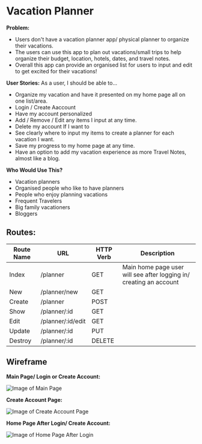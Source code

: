 # Vacation Planner

**Problem:** 
- Users don't have a vacation planner app/ physical planner to organize their vacations.
- The users can use this app to plan out vacations/small trips to help organize their budget, location, hotels, dates, and travel notes.
- Overall this app can provide an organised list for users to input and edit to get excited for their vacations!

**User Stories:**
As a user, I should be able to...
- Organize my vacation and have it presented on my home page all on one list/area.
- Login / Create Aaccount
- Have my account personalized
- Add / Remove / Edit any items I input at any time.
- Delete my account If I want to
- See clearly where to input my items to create a planner for each vacation I want.
- Save my progress to my home page at any time.
- Have an option to add my vacation experience as more Travel Notes, almost like a blog.

**Who Would Use This?** 
- Vacation planners
- Organised people who like to have planners
- People who enjoy planning vacations
- Frequent Travelers
- Big family vacationers
- Bloggers

## Routes:

Route Name | URL | HTTP Verb | Description
---------- | --- | --------- | -----------
Index | /planner | GET | Main home page user will see after logging in/ creating an account
New | /planner/new | GET |
Create | /planner | POST
Show | /planner/:id | GET |
Edit | /planner/:id/edit | GET |
Update | /planner/:id | PUT |
Destroy | /planner/:id | DELETE |

## Wireframe 

**Main Page/ Login or Create Account:**

![Image of Main Page](https://lh3.googleusercontent.com/iVEhSCaLCTiWXNpWjjzg_ZXXi-uucy5-WXlZ1W9EmtagWPIJ_SswLYMJMqUTLyaoudzJ3iPGcce2PfKO2cfKzAWBSdawM51KAnLisoTtdVIusg1Q-VWCFsQHOHczbQa1Vk8Xpfq--UslUSrOEJd28T_LqhRzuxyZaoZUAJySwi2IpyOB4o2u2yoUIDmlWS39UQhnAH5NKWGKazk6n9N8RicKpZx9o3mXctpLmj76v0kY-cFFausohat7O893YzVi_H2rBgJ1P95i1uXQchCNlDcycCiaHLj8Vb2L6QQmX0pOZUs4FtKp2YmTTWlMx3w8EH5WQ8H5vj-1VV0t9hHXsifqn498WdMspqaGaOCBnHpgyJGGmgr436WS6FV6f9ph5vZqBmUPhbsU1GinxVhuD9jglG2Ox4cbuH5g-XEl8lY48Zn_4X2TPrt5iwGwLhgrBKlLotkJLFIWqGHQpoU1cVIpVAM8hVLfQXFd_X0t1pEMkr4XDeWJg7avR1bUOv6xvL2cKJU_4qhwvQTQ79U4eYKXUlPV0koa7eeS_p9pzGCKAXYedikFvRba2nLfYNE_Dz2bEQP51O9g1i2csEeA9pnTlSXGkruZiLoDXeLGutLRfSZbK_d1k4FqW1obsHtrWFSFQOo6-5o5qG7pADMvEBHsKUjOUBZ2cPbIVMyeLNz4m4X_dIvYTl-I2LwrPelTZeqBHq1vCisDHEpGtGdpkg=w558-h645-no?authuser=1)

**Create Account Page:**

![Image of Create Account Page](https://lh3.googleusercontent.com/IumhEYPh-u2MaR1JWvrK3YyxwgJkCzz2vk4t1aDWrQGNcD5IT6nSVOGikukQxjxybT26xub-O40ormEzhOl6e1SLZ8n3WIp5KVkSGi9KEFn3GI428kUmraEoDT_xjYMRdFdrGghoKevxLhLgVb7Z0Kv4GF8HU4y42SAunAl-z9XA1Qrpd0cJSr2s0a1aQRy1lASL3YVWKdbzO3mEsKzSl_lF5EyWTtLaK-0AodKzGhFZfTXH71catlMZWdWtiQV74Q0VDNZYJYSkiVXRC9POAof9dFRio95kSXk9_odSQcvYA1yj7h5J5gx0Ej_SAdpXUTYPhZWHUx5hqRk69h0rl7cMecIMtU_rb4zV_mTdRFnBUWRVietYAf9Otmo3uqdTOPEEp6rqx-qCbK_IdL6hdvz4GQE7RPIklu4uFG79FnhhDBn7AqmywcLCA61onvXDZxG3BQl2db50800y_cOpghFklyvZFHZTBOue_OpezPPw_HhDFPpnGPwlpECTc7psPzegydnZbm20JBokb4CBhNwPUNZqTwsaVX5YPe8v4IZhVCY0ERNmJwp1zzV-6Vt5JDwHSfC4DLO6lqxntxIeCjWSUOh7oIDs8biwTiX9sRlgFc8-TReRe2meXxYlNJ1JdWGwx5dh13R-rAQOWZeEfL-YVTdy4471kuX9cH9PACWVdyI-MmiZxPGTjBlSp7VWd1Au00ZM8wqD6b-3GRhdww=w583-h646-no?authuser=1)

**Home Page After Login/ Create Account:**

![Image of Home Page After Login](https://lh3.googleusercontent.com/rZPqwp4ipunoH6xPNY79tpsaE64gXuGWDUvhNtuyYgxaH5B-xFNnnjATicQ5Yxz_5MSKTDgSMlvBTW2OdUG1JHSSMW4bNXQXvCehC5DKcn9BPEG96SY8sHIS1gFHt8OY6zlRnRyvPrqKluTytazn0gAy459pEj1PGfdsG-nch_LY-oUYSYToAwgYTvqbRXSqudppi4FLJslRlF8A47Zf0KAHeT663AZPm7Ef2Lf2g8Fl9RL4K3sa2ayL3kg-ONeS9Wnkz4XwqU7lb4LNgefgOimcPZF1uhI98Q5cEMoPKPk0O9AXf40XWmNdp8MT4FVFboxjiedoqFTW3peNTSnWiRjE1NnQFyAZiIFaK73MCT5w4sXL0Ykd9gjOn1YqAwDOU95njjm2Uxk-0nvKE3VhIG7eXxbw6eGuGz9Y89bwJDy6SbDBdL_RaMVZE1ISDGKlrEtL1AhuXxi8ULh5ergObSEy2GAXOMS4WRTsXJ1yiwLmjkuPCGO4yjcKgnCn6y0IajcJx-RKZAtHHk33y8GdZFrFK0YSfjsTdjAVXEugpP6Wtq9b_Xs8TO20UOT7rwmtfie92S9cnK2QU-BvMYE-_DrxWHSoij-a4t6opejc0K6674NZc-d2qE51iFGNWY9oEe-_HJ9mgdcezDG6RM0wolHmNHHqBSebUTYgdo5wk3f3mqIsOelJeU00g5HnGu9hBKiKi8EoEbICopVCTQ15gA=w673-h811-no?authuser=1)
